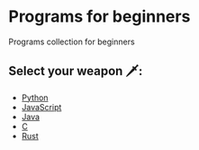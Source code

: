 # Programs for beginners
Programs collection for beginners

## Select your weapon 🗡️:
- [Python]()
- [JavaScript]()
- [Java]()
- [C]()
- [Rust]()

